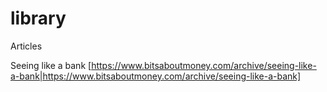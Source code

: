 # library
 Articles

Seeing like a bank
[https://www.bitsaboutmoney.com/archive/seeing-like-a-bank|https://www.bitsaboutmoney.com/archive/seeing-like-a-bank]

